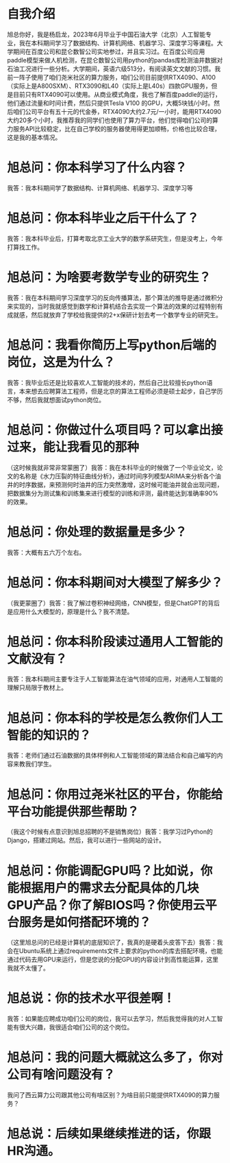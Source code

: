 # 自我介绍
旭总你好，我是杨启龙，2023年6月毕业于中国石油大学（北京）人工智能专业，我在本科期间学习了数据结构、计算机网络、机器学习、深度学习等课程。大学期间在百度公司和昆仑数智公司实地参过，并且实习过。在百度公司应用paddle模型来做人机检测，在昆仑数智公司用python的pandas库检测油井数据对石油工况进行一些分析。大学期间，英语六级513分，有阅读英文文献的习惯。我前一阵子使用了咱们尧米社区的算力服务，咱们公司目前提供RTX4090、A100（实际上是A800SXM）、RTX3090和L40（实际上是L40s）四款GPU服务，但是目前只有RTX4090可以使用。从商业模式角度，我也了解百度paddle的运行，他们通过流量和时间计费，然后只提供Tesla V100 的GPU，大概5块钱/小时。然后咱们公司平台有五十元的代金券，RTX4090大约2.7元/一小时，能用RTX4090大约20多个小时，我推荐我的同学们也使用了算力平台，他们觉得咱们公司的算力服务API比较稳定，比在自己学校的服务器使用得更加顺畅，价格也比较合理，这是我的基本情况。

# 旭总问：你本科学习了什么内容？
我答：我本科期间学了数据结构、计算机网络、机器学习、深度学习等

# 旭总问：你本科毕业之后干什么了？
我答：我本科毕业后，打算考取北京工业大学的数学系研究生，但是没考上，今年打算找工作。
# 旭总问：为啥要考数学专业的研究生？
我答：我在本科期间学习深度学习的反向传播算法，那个算法的推导是通过微积分来实现的，当时我就感觉到数学和计算机结合去实现一个算法的效果的过程特别有成就感，然后就放弃了学校给我提供的2+x保研计划去考一个数学专业的研究生。
# 旭总问：我看你简历上写python后端的岗位，这是为什么？
我答：我毕业后还是比较喜欢人工智能的技术的，然后自己比较擅长python语言，本来想去应聘算法工程师，但是北京的算法工程师必须是硕士起步，自己学历不够，然后我就想面试python岗位。
# 旭总问：你做过什么项目吗？可以拿出接过来，能让我看见的那种
（这时候我就非常非常蒙圈了）我答：我在本科毕业的时候做了一个毕业论文，论文的名称是《水力压裂的特征曲线分析》，通过时间序列模型ARIMA来分析各个油井的时序数据，来预测何时油井的压力突然激增，这时候可能油井就会出现问题，把数据集分为测试集和训练集来进行模型的训练和评测，最终能达到准确率90%的效果。
# 旭总问：你处理的数据量是多少？
我答：大概有五六万个左右。

# 旭总问：你本科期间对大模型了解多少？
（我更蒙圈了）我答：我了解过卷积神经网络，CNN模型，但是ChatGPT的背后是应用什么大模型的，原理是什么？我不清楚。
# 旭总问：你本科阶段读过通用人工智能的文献没有？
我答：我本科期间主要专注于人工智能算法在油气领域的应用，对通用人工智能的理解只局限于教材上。
# 旭总问：你本科的学校是怎么教你们人工智能的知识的？
我答：老师们通过石油数据的具体样例和人工智能领域的算法结合和自己编写的内容来教我们学生。
# 旭总问：你用过尧米社区的平台，你能给平台功能提供那些帮助？
（我这个时候有点意识到旭总招聘的不是销售岗位）我答：我学习过Python的Django，搭建过网站。然后，我可以进行一些网站的设计。
# 旭总问：你能调配GPU吗？比如说，你能根据用户的需求去分配具体的几块GPU产品？你了解BIOS吗？你使用云平台服务是如何搭配环境的？
（这里旭总问的已经是计算机的底层知识了，我真的是硬着头皮答下去）我答：我会在Ubuntu系统上通过requirements文件上要求的python的库去搭配环境，也能通过代码去用GPU来运行，但是您说的分配GPU的内容设计到高性能运算，这里我就不太懂了。
# 旭总说：你的技术水平很差啊！
我答：如果能应聘成功咱们公司的岗位，我可以去学习，然后我觉得我的对人工智能有很大兴趣，我很适合咱们公司的这个岗位。
# 旭总问：我的问题大概就这么多了，你对公司有啥问题没有？
我问了西云算力公司跟其他公司有啥区别？为啥目前只能提供RTX4090的算力服务？
# 旭总说：后续如果继续推进的话，你跟HR沟通。
